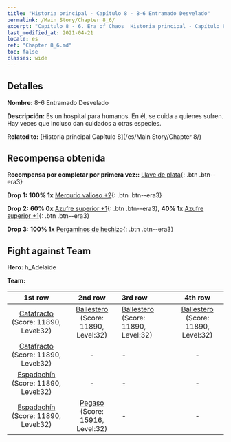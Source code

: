 ```yaml
---
title: "Historia principal - Capítulo 8 - 8-6 Entramado Desvelado"
permalink: /Main Story/Chapter 8_6/
excerpt: "Capítulo 8 - 6. Era of Chaos  Historia principal - Capítulo 8_6. 8-6 Entramado Desvelado"
last_modified_at: 2021-04-21
locale: es
ref: "Chapter 8_6.md"
toc: false
classes: wide
---
```


## Detalles

 **Nombre:** 8-6 Entramado Desvelado

 **Descripción:** Es un hospital para humanos. En él, se cuida a quienes sufren. Hay veces que incluso dan cuidados a otras especies.

 **Related to:** [Historia principal Capítulo 8](/es/Main Story/Chapter 8/)

## Recompensa obtenida

 **Recompensa por completar por primera vez::** [Llave de plata](/es/Items/con_693/){: .btn .btn--era3}

 **Drop 1:** **100% 1x** [Mercurio valioso +2](/es/Items/mat_28/){: .btn .btn--era3}

 **Drop 2:** **60% 0x** [Azufre superior +1](/es/Items/mat_22/){: .btn .btn--era3}, **40% 1x** [Azufre superior +1](/es/Items/mat_22/){: .btn .btn--era3}

 **Drop 3:** **100% 1x** [Pergaminos de hechizo](/es/Items/con_694/){: .btn .btn--era3}


## Fight against Team
 **Hero:** h_Adelaide

 **Team:**


  | 1st row | 2nd row | 3rd row | 4th row |
  |:----:|:----:|:----|:----:|
  | [Catafracto](/es/units/Cavalier/) (Score: 11890, Level:32)  | [Ballestero](/es/units/Marksman/) (Score: 11890, Level:32)  | [Ballestero](/es/units/Marksman/) (Score: 11890, Level:32)  | [Ballestero](/es/units/Marksman/) (Score: 11890, Level:32)  |
  | [Catafracto](/es/units/Cavalier/) (Score: 11890, Level:32)  | - | - | - |
  | [Espadachín](/es/units/Swordsman/) (Score: 11890, Level:32)  | - | - | - |
  | [Espadachín](/es/units/Swordsman/) (Score: 11890, Level:32)  | [Pegaso](/es/units/Pegasus/) (Score: 15916, Level:32)  | - | - |


